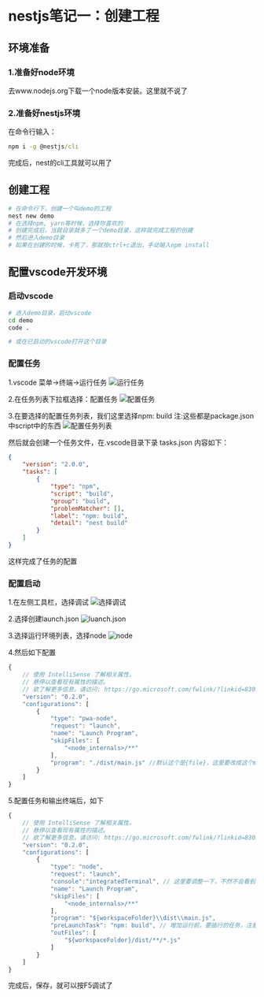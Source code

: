 # nestjs笔记一：创建工程
## 环境准备
### 1.准备好node环境
去www.nodejs.org下载一个node版本安装。这里就不说了
### 2.准备好nestjs环境
在命令行输入：
```bat
npm i -g @nestjs/cli
```
完成后，nest的cli工具就可以用了
## 创建工程
```bash
# 在命令行下，创建一个叫demo的工程
nest new demo
# 在选择npm, yarn等时候，选择你喜欢的
# 创建完成后，当就目录就多了一个demo目录，这样就完成工程的创建
# 然后进入demo目录
# 如果在创建的时候，卡死了，那就按ctrl+c退出，手动输入npm install
```
## 配置vscode开发环境

### 启动vscode
```bash
# 进入demo目录，启动vscode
cd demo
code .

# 或在已启动的vscode打开这个目录
```
### 配置任务
1.vscode 菜单->终端->运行任务
![运行任务](a1.png)

2.在任务列表下拉框选择：配置任务
![配置任务](a2.png)

3.在要选择的配置任务列表，我们这里选择npm: build
注:这些都是package.json中script中的东西
![配置任务列表](a3.png)

然后就会创建一个任务文件，在.vscode目录下录  tasks.json
内容如下：
```json
{
	"version": "2.0.0",
	"tasks": [
        {
            "type": "npm",
            "script": "build",
            "group": "build",
            "problemMatcher": [],
            "label": "npm: build",
            "detail": "nest build"
        }
    ]
}
```
这样完成了任务的配置
### 配置启动
1.在左侧工具栏，选择调试
![选择调试](a4.png)

2.选择创建launch.json
![luanch.json](a5.png)

3.选择运行环境列表，选择node
![node](a6.png)

4.然后如下配置
```js
{
    // 使用 IntelliSense 了解相关属性。
    // 悬停以查看现有属性的描述。
    // 欲了解更多信息，请访问: https://go.microsoft.com/fwlink/?linkid=830387
    "version": "0.2.0",
    "configurations": [
        {
            "type": "pwa-node",
            "request": "launch",
            "name": "Launch Program",
            "skipFiles": [
                "<node_internals>/**"
            ],
            "program": "./dist/main.js" //默认这个是{file}，这里要改成这个main.js就可以启动调试
        }
    ]
}

```
5.配置任务和输出终端后，如下
```js
{
    // 使用 IntelliSense 了解相关属性。
    // 悬停以查看现有属性的描述。
    // 欲了解更多信息，请访问: https://go.microsoft.com/fwlink/?linkid=830387
    "version": "0.2.0",
    "configurations": [
        {
            "type": "node",
            "request": "launch",
            "console":"integratedTerminal", // 这里要调整一下，不然不会看到nest的日志输出
            "name": "Launch Program",
            "skipFiles": [
                "<node_internals>/**"
            ],
            "program": "${workspaceFolder}\\dist\\main.js",
            "preLaunchTask": "npm: build", // 增加运行前，要插行的任务，注意tasks.json中的label要一致
            "outFiles": [
                "${workspaceFolder}/dist/**/*.js"
            ]
        }
    ]
}

```
完成后，保存，就可以按F5调试了
